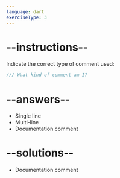 ```yaml
---
language: dart
exerciseType: 3
---
```


# --instructions--

Indicate the correct type of comment used:
```dart
/// What kind of comment am I?
```

# --answers--

- Single line
- Multi-line
- Documentation comment

# --solutions--

- Documentation comment
